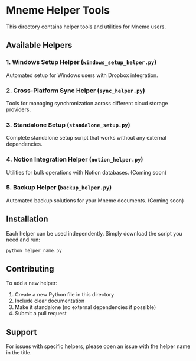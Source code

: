 # Mneme Helper Tools

This directory contains helper tools and utilities for Mneme users.

## Available Helpers

### 1. Windows Setup Helper (`windows_setup_helper.py`)
Automated setup for Windows users with Dropbox integration.

### 2. Cross-Platform Sync Helper (`sync_helper.py`)
Tools for managing synchronization across different cloud storage providers.

### 3. Standalone Setup (`standalone_setup.py`)
Complete standalone setup script that works without any external dependencies.

### 4. Notion Integration Helper (`notion_helper.py`)
Utilities for bulk operations with Notion databases. (Coming soon)

### 5. Backup Helper (`backup_helper.py`)
Automated backup solutions for your Mneme documents. (Coming soon)

## Installation

Each helper can be used independently. Simply download the script you need and run:

```bash
python helper_name.py
```

## Contributing

To add a new helper:
1. Create a new Python file in this directory
2. Include clear documentation
3. Make it standalone (no external dependencies if possible)
4. Submit a pull request

## Support

For issues with specific helpers, please open an issue with the helper name in the title.